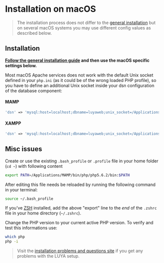 # Installation on macOS

> The installation process does not differ to the [general installation](install.md) but on several macOS systems you may use different config values as described below.

## Installation

**[Follow the general installation guide](install.md) and then use the macOS specific settings below.**

Most macOS Apache services does not work with the default Unix socket defined in your `php.ini` (as it could be of the wrong loaded PHP profile), so you have to define an additional Unix socket inside your dsn configuration of the database component:

#### MAMP

```php
'dsn' => 'mysql:host=localhost;dbname=luyaweb;unix_socket=/Applications/MAMP/tmp/mysql/mysql.sock',
```

#### XAMPP

```php
'dsn' => 'mysql:host=localhost;dbname=luyaweb;unix_socket=/Applications/XAMPP/xamppfiles/var/mysql/mysql.sock',
```

## Misc issues

Create or use the existing `.bash_profile` or `.profile` file in your home folder (`cd ~`) with following content

```sh
export PATH=/Applications/MAMP/bin/php/php5.6.2/bin:$PATH
```
After editing this file needs be reloaded by running the following command in your terminal:

```sh
source ~/.bash_profile
```

If you've [ZSH](https://github.com/robbyrussell/oh-my-zsh) installed, add the above "export" line to the *end* of the `.zshrc` file in your home directory (`~/.zshrc`).

Change the PHP version to your current active PHP version. To verify and test this informations use:

```sh
which php
php -i
```

> Visit the [installation problems and questions site](install-problems.md) if you get any problems with the LUYA setup.
